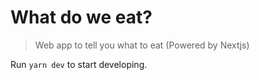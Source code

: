 # What do we eat?

> Web app to tell you what to eat (Powered by Nextjs)

Run `yarn dev` to start developing.
